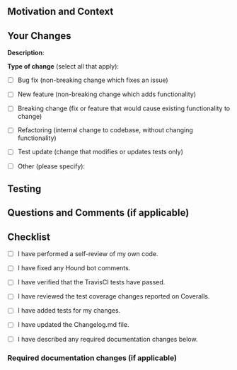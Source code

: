<!--- Provide a summary of your changes in the Pull Request Title above. -->
<!--- If this is a work in progress (not yet ready to be merged), make this a draft pull request. -->

## Motivation and Context
<!--- Why is this pull request required? What problem does it solve? -->
<!--- If it fixes an open issue, please link to the issue here. -->


## Your Changes
<!--- Describe your changes here. -->
<!--- Include how your changes may affect other areas of the application, if relevant. -->
**Description**:


**Type of change** (select all that apply):
<!--- Put an `x` in all the boxes that apply. -->
<!--- Remove any lines that do not apply. --> 

- [ ] Bug fix (non-breaking change which fixes an issue)
- [ ] New feature (non-breaking change which adds functionality)
- [ ] Breaking change (fix or feature that would cause existing functionality to change)
- [ ] Refactoring (internal change to codebase, without changing functionality)
- [ ] Test update (change that modifies or updates tests only)
- [ ] Other (please specify): 


## Testing
<!--- Please describe in detail how you tested this pull request. -->
<!--- This can include tests you added and manual testing through the web interface. -->


## Questions and Comments (if applicable)
<!-- Ask any questions you have for the maintainers of this project regarding this PR. -->
<!-- Please describe the steps you have already taken to find the answer to your question. -->
<!-- This will ensure that we can give you clear and relevant advice. -->
<!-- If you have additional comments add them here as well. -->


## Checklist

- [ ] I have performed a self-review of my own code.
- [ ] I have fixed any Hound bot comments. <!-- (check after opening pull request) -->
- [ ] I have verified that the TravisCI tests have passed. <!-- (check after opening pull request) -->
- [ ] I have reviewed the test coverage changes reported on Coveralls. <!-- (check after opening pull request) -->
- [ ] I have added tests for my changes. <!-- (delete this checklist item if not applicable) -->
- [ ] I have updated the Changelog.md file. <!-- (delete this checklist item if not applicable) -->
- [ ] I have described any required documentation changes below. <!-- (delete this checklist item if not applicable) -->


### Required documentation changes (if applicable)
